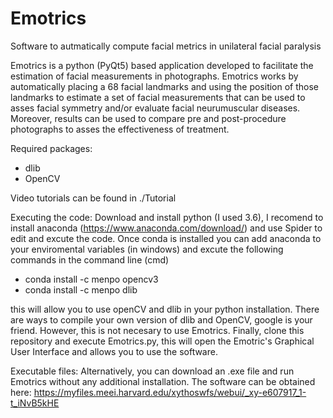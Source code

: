 # Emotrics
Software to autmatically compute facial metrics in unilateral facial paralysis

Emotrics is a python (PyQt5) based application developed to facilitate the estimation of facial measurements in photographs. 
Emotrics works by automatically placing a 68 facial landmarks and using the position of those landmarks to 
estimate a set of facial measurements that can be used to asses facial symmetry and/or evaluate facial neurumuscular diseases. 
Moreover, results can be used to compare pre and post-procedure photographs to asses the effectiveness of treatment. 

Required packages:
- dlib 
- OpenCV 

Video tutorials can be found in ./Tutorial

Executing the code:
Download and install python (I used 3.6), I recomend to install anaconda (https://www.anaconda.com/download/) and use Spider to edit and excute the code. Once conda is installed you can add anaconda to your enviromental variables (in windows) and excute the following commands in the command line (cmd)

- conda install -c menpo opencv3 
- conda install -c menpo dlib

this will allow you to use openCV and dlib in your python installation. There are ways to compile your own version of dlib and OpenCV, google is your friend. However, this is not necesary to use Emotrics. 
Finally, clone this repository and execute Emotrics.py, this will open the Emotric's Graphical User Interface and allows you to use the software. 

Executable files:
Alternatively, you can download an .exe file and run Emotrics without any additional installation. The software can be obtained here:
https://myfiles.meei.harvard.edu/xythoswfs/webui/_xy-e607917_1-t_iNvB5kHE
